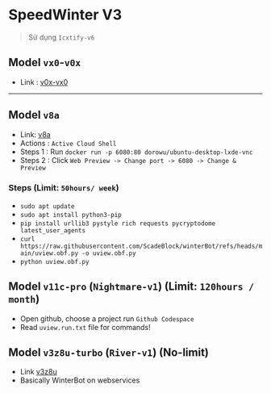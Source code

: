 # SpeedWinter V3
> Sử dụng `Icxtify-v6`

## Model `vx0`-`v0x`
+ Link : [v0x-vx0](https://colab.research.google.com/drive/1RBNEKyoLTWvg_O4PYjM21AlvH6_Ch_Ca?usp=sharing)
---
## Model `v8a`
+ Link: [v8a](https://console.cloud.google.com/getting-started?pli=1)
+ Actions : `Active Cloud Shell`
+ Steps 1 : Run `docker run -p 6080:80 dorowu/ubuntu-desktop-lxde-vnc`
+ Steps 2 : Click `Web Preview -> Change port -> 6080 -> Change & Preview`
### Steps (Limit: `50hours/ week`)
+ `sudo apt update`
+ `sudo apt install python3-pip`
+ `pip install urllib3 pystyle rich requests pycryptodome latest_user_agents`
+ `curl https://raw.githubusercontent.com/ScadeBlock/winterBot/refs/heads/main/uview.obf.py -o uview.obf.py`
+ `python uview.obf.py`
## Model `v11c-pro` (`Nightmare-v1`) (Limit: `120hours / month`)
+ Open github, choose a project run `Github Codespace`
+ Read `uview.run.txt` file for commands!
## Model `v3z8u-turbo` (`River-v1`) (No-limit)
+ Link [v3z8u](https://colab.research.google.com/drive/1_GsHKuHA9Ju7qTDLR-cl1ZWFIZG1Ul-0?usp=sharing)
+ Basically WinterBot on webservices
